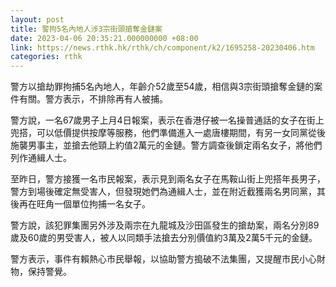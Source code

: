 ```yaml
---
layout: post
title: 警拘5名內地人涉3宗街頭搶奪金鏈案
date: 2023-04-06 20:35:21.000000000 +08:00
link: https://news.rthk.hk/rthk/ch/component/k2/1695258-20230406.htm
categories: rthk
---
```


警方以搶劫罪拘捕5名內地人，年齡介52歲至54歲，相信與3宗街頭搶奪金鏈的案件有關。警方表示，不排除再有人被捕。

警方說，一名67歲男子上月4日報案，表示在香港仔被一名操普通話的女子在街上兜搭，可以低價提供按摩等服務，他們準備進入一處唐樓期間，有另一女同黨從後施襲男事主，並搶去他頸上約值2萬元的金鏈。警方調查後鎖定兩名女子，將他們列作通緝人士。

至昨日，警方接獲一名市民報案，表示見到兩名女子在馬鞍山街上兜搭年長男子，警方到場後確定無受害人，但發現她們為通緝人士，並在附近截獲兩名男同黨，其後再在旺角一個單位拘捕一名女子。

警方說，該犯罪集團另外涉及兩宗在九龍城及沙田區發生的搶劫案，兩名分別89歲及60歲的男受害人，被人以同類手法搶去分別價值約3萬及2萬5千元的金鏈。

警方表示，事件有賴熱心市民舉報，以協助警方搗破不法集團，又提醒市民小心財物，保持警覺。
